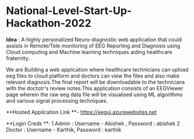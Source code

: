 # National-Level-Start-Up-Hackathon-2022
**Idea** : A highly personalized Neuro-diagnostic web application that could assists in Remote/Tele monitoring of EEG Reporting and Diagnosis 
using Cloud computing and Machine learning techniques aiding healthcare fraternity.

We are Building a web application where healthcare technicians can upload eeg files to cloud platform and doctors can view the files and also make relevant diagnosis.The final report will be downloadable to the technicians with the doctotr's review notes.This application consists of an EEGViewer page wherein the raw eeg data file will be visualised using ML algorithms and various signal processing techniques.


**Hosted Application Link **- https://eegui.azurewebsites.net

**Login Creds **: 1.Admin : Username - Abishek , Password : abishek 2 Doctor : Username - Karthik, Password : karthik
